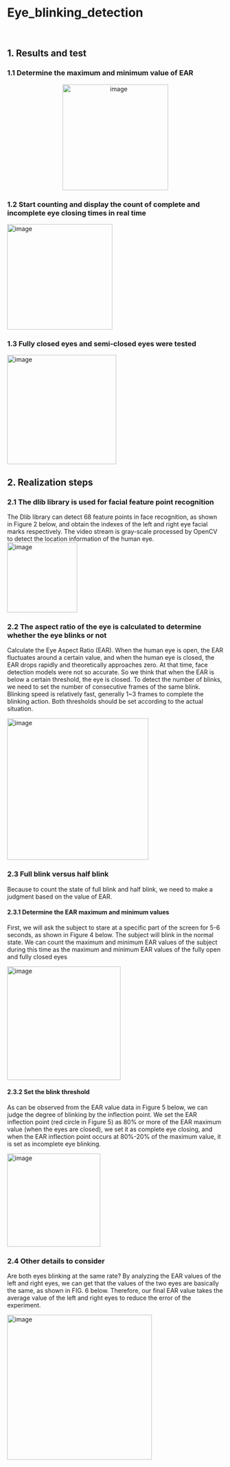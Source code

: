 # Eye_blinking_detection
<br/>

## 1. Results and test

### 1.1 Determine the maximum and minimum value of EAR
<div align=center>
<img width="246" alt="image" src="https://github.com/JasonJimmyJJ/Eye_blinking_detection/assets/134904329/89db2b78-2c46-4d36-a9f9-f907360980a7">
</div>

### 1.2 Start counting and display the count of complete and incomplete eye closing times in real time

<img width="245" alt="image" src="https://github.com/JasonJimmyJJ/Eye_blinking_detection/assets/134904329/2df5b32c-5720-4a09-9c01-442ac60d76ed">

### 1.3 Fully closed eyes and semi-closed eyes were tested

<img width="254" alt="image" src="https://github.com/JasonJimmyJJ/Eye_blinking_detection/assets/134904329/6e9f8f49-a3eb-4fe3-92fd-5a14a5b95b8c">

## 2. Realization steps

### 2.1 The dlib library is used for facial feature point recognition

The Dlib library can detect 68 feature points in face recognition, as shown in Figure 2 below, and obtain the indexes of the left and right eye facial marks respectively. The video stream is gray-scale processed by OpenCV to detect the location information of the human eye.
<img width="163" alt="image" src="https://github.com/JasonJimmyJJ/Eye_blinking_detection/assets/134904329/d471223c-8754-4a2e-bf8d-56f725690db8">

### 2.2 The aspect ratio of the eye is calculated to determine whether the eye blinks or not

Calculate the Eye Aspect Ratio (EAR). When the human eye is open, the EAR fluctuates around a certain value, and when the human eye is closed, the EAR drops rapidly and theoretically approaches zero. At that time, face detection models were not so accurate. So we think that when the EAR is below a certain threshold, the eye is closed. To detect the number of blinks, we need to set the number of consecutive frames of the same blink. Blinking speed is relatively fast, generally 1~3 frames to complete the blinking action. Both thresholds should be set according to the actual situation.

<img width="329" alt="image" src="https://github.com/JasonJimmyJJ/Eye_blinking_detection/assets/134904329/145f3906-ee27-4730-830c-daf38625e577">

### 2.3 Full blink versus half blink

Because to count the state of full blink and half blink, we need to make a judgment based on the value of EAR.

#### 2.3.1 Determine the EAR maximum and minimum values

First, we will ask the subject to stare at a specific part of the screen for 5-6 seconds, as shown in Figure 4 below. The subject will blink in the normal state. We can count the maximum and minimum EAR values of the subject during this time as the maximum and minimum EAR values of the fully open and fully closed eyes

<img width="264" alt="image" src="https://github.com/JasonJimmyJJ/Eye_blinking_detection/assets/134904329/74d52bc6-f603-4e6a-8d77-24083875555f">

#### 2.3.2 Set the blink threshold

As can be observed from the EAR value data in Figure 5 below, we can judge the degree of blinking by the inflection point. We set the EAR inflection point (red circle in Figure 5) as 80% or more of the EAR maximum value (when the eyes are closed), we set it as complete eye closing, and when the EAR inflection point occurs at 80%-20% of the maximum value, it is set as incomplete eye blinking.

<img width="217" alt="image" src="https://github.com/JasonJimmyJJ/Eye_blinking_detection/assets/134904329/7dc767ac-019c-4e3d-938a-498d01d2eddd">

### 2.4 Other details to consider

Are both eyes blinking at the same rate? By analyzing the EAR values of the left and right eyes, we can get that the values of the two eyes are basically the same, as shown in FIG. 6 below. Therefore, our final EAR value takes the average value of the left and right eyes to reduce the error of the experiment.

<img width="337" alt="image" src="https://github.com/JasonJimmyJJ/Eye_blinking_detection/assets/134904329/aaf66e5e-e77b-46a1-9146-45580e70552e">




